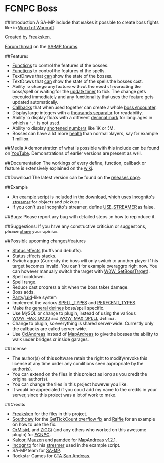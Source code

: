 # FCNPC Boss
##Introduction
A SA-MP include that makes it possible to create boss fights like in [World of Warcraft](https://worldofwarcraft.com/en-us/start).

Created by [Freaksken](http://forum.sa-mp.com/member.php?u=46764).

[Forum thread](http://forum.sa-mp.com/showthread.php?p=3733074) on the [SA-MP forums](http://forum.sa-mp.com/).

##Features
* [Functions](../../wiki/Boss-functions) to control the features of the bosses.
* [Functions](../../wiki/Spell-functions) to control the features of the spells.
* TextDraws that [can](../../wiki/Boss-functions#wow_setbossdisplayrange) show the state of the bosses.
* TextDraws that [can](../../wiki/Boss-functions#wow_setbossdisplayrange) show the state of the spells the bosses cast.
* Ability to change any feature without the need of recreating the boss/spell or waiting for the [update timer](../../wiki/General-defines#wow_update_time) to tick. The change gets executed immediately and any functionality that uses the feature gets updated automatically.
* [Callbacks](../../wiki/Callbacks) that when used together can create a whole [boss encounter](./example/WOWExample.pwn#L192).
* Display large integers with a [thousands separator](../../wiki/General-defines#wow_decimal_mark) for readability.
* Ability to display floats with a different [decimal mark](../../wiki/General-defines#wow_decimal_mark) for languages in which a `'.'` is not used.
* Ability to display [shortened numbers](../../wiki/General-defines#wow_shorten_health) like 1K or 5M.
* Bosses can have a lot more [health](../../wiki/Boss-functions#wow_setbossmaxhealth) than normal players, say for example 1 million.

##Media
A demonstration of what is possible with this include can be found on [YouTube](https://www.youtube.com/watch?v=SFhR3oi12oY&list=PLoh7sSsjdgnS3PPWbZ350A5eUo2HuyoTc&index=3). Demonstrations of earlier versions are present as well.

##Documentation
The workings of every define, function, callback or feature is extensively explained on the [wiki](../../wiki).

##Download
The latest version can be found on the [releases page](../../releases).

##Example
* An [example script](./example/WOWExample.pwn) is included in the [download](../../releases), which uses [Incognito's streamer](http://forum.sa-mp.com/showthread.php?t=102865) for objects and pickups.
* If you don't use Incognito's streamer, define [USE_STREAMER](./example/WOWExample.pwn#L23) as false.

##Bugs:
Please report any bug with detailed steps on how to reproduce it.

##Suggestions:
If you have any constructive criticism or suggestions, please [share](http://forum.sa-mp.com/showthread.php?p=3733074) your opinion.

##Possible upcoming changes/features
* [Status effects](https://en.wikipedia.org/wiki/Status_effect) (buffs and debuffs).
* Status effects stacks.
* Switch aggro (Currently the boss will only switch to another player if his target becomes invalid. You can't for example overaggro right now. You can however manually switch the target with [WOW_SetBossTarget](../../wiki/Boss-functions#wow_setbosstarget)).
* Spell cooldown.
* Spell range.
* Reduce cast progress a bit when the boss takes damage.
* Boss adds.
* [Party](http://wowwiki.wikia.com/wiki/Party)/[raid](http://wowwiki.wikia.com/wiki/Raid_group)-like system
* Implement the various [SPELL_TYPES](../../wiki/Spell-types) and [PERFCENT_TYPES](../../wiki/Percent-types).
* Make the [general defines](../../wiki/General-defines) boss/spell specific.
* Use MySQL or change to plugin, instead of using the various [WOW_MAX_BOSS](../../wiki/Boss-defines) and [WOW_MAX_SPELL](../../wiki/Spell-defines) defines.
* Change to plugin, so everything is shared server-wide. Currently only the callbacks are called server-wide.
* Use [ColAndreas](http://forum.sa-mp.com/showthread.php?t=560218) instead of [MapAndreas](http://forum.sa-mp.com/showthread.php?t=275492) to give the bosses the ability to walk under bridges or inside garages.

##License
* The author(s) of this software retain the right to modify/revoke this license at any time under any conditions seen appropriate by the author(s).
* You can extend on the files in this project as long as you credit the original author(s).
* You can change the files in this project however you like.
* It would be appreciated if you could add my name to the credits in your server, since this project was a lot of work to make.

##Credits
* [Freaksken](http://forum.sa-mp.com/member.php?u=46764) for the files in this project.
* [Southclaw](http://forum.sa-mp.com/member.php?u=50199) for the [GetTickCount overflow fix](http://pastebin.com/BZyaJpzs) and [Ralfie](http://forum.sa-mp.com/member.php?u=218502) for an example on how to use the fix.
* [OrMisicL](http://forum.sa-mp.com/member.php?u=197901) and [ZiGGi](http://forum.sa-mp.com/member.php?u=36935) (and any others who worked on this awesome plugin) for [FCNPC](http://forum.sa-mp.com/showthread.php?t=428066).
* [Kalcor](http://forum.sa-mp.com/member.php?u=3), [Mauzen](http://forum.sa-mp.com/member.php?u=10237) and [pamdex](http://forum.sa-mp.com/member.php?u=78089) for [MapAndreas v1.2.1](http://forum.sa-mp.com/showthread.php?t=275492).
* [Incognito](http://forum.sa-mp.com/member.php?u=925) for his [streamer](http://forum.sa-mp.com/showthread.php?t=102865) used in the example script.
* SA-MP team for [SA-MP](https://www.sa-mp.com).
* Rockstar Games for [GTA San Andreas](http://www.rockstargames.com/sanandreas).
